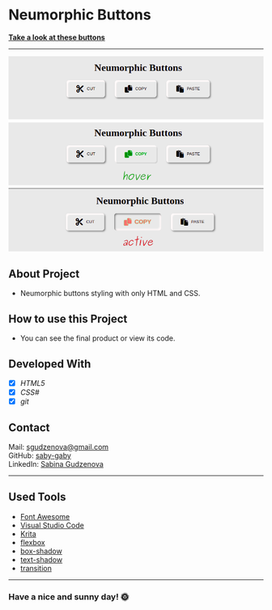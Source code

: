 # Neumorphic Buttons

**[Take a look at these buttons](https://saby-gaby.github.io/neumorphic-btns/)**

---

![Screenshot from Project](./neumorphic-btns.png)

## About Project

- Neumorphic buttons styling with only HTML and CSS.

## How to use this Project

- You can see the final product or view its code.

## Developed With

- [x] _HTML5_
- [x] _CSS#_
- [x] _git_

## Contact

Mail: <sgudzenova@gmail.com><br>
GitHub: [saby-gaby](https://github.com/saby-gaby)<br>
LinkedIn: [Sabina Gudzenova](https://www.linkedin.com/in/sabina-gudzenova-3a8753234/)

---

## Used Tools

- [Font Awesome](https://www.colorzilla.com/chrome/)
- [Visual Studio Code](https://code.visualstudio.com/)
- [Krita](https://krita.org/en/)
- [flexbox](https://developer.mozilla.org/en-US/docs/Learn/CSS/CSS_layout/Flexbox)
- [box-shadow](https://developer.mozilla.org/en-US/docs/Web/CSS/box-shadow)
- [text-shadow](https://developer.mozilla.org/en-US/docs/Web/CSS/text-shadow)
- [transition](https://developer.mozilla.org/en-US/docs/Web/CSS/transition)

---

### Have a nice and sunny day! 🌞
